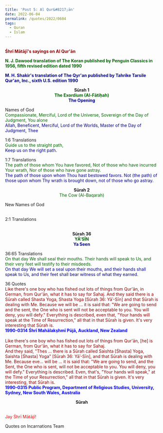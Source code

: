 ```yaml
---
title: 'Post 5: Al Qur&#8217;ān'
date: 2022-06-04
permalink: /quotes/2022/0604
tags:
  - Quran
  - Islam
---
```


<br>
<font color="DarkRed"><b>Śhrī Mātājī's sayings on Al Qur'ān</b></font><br>

<font color="DarkGreen"><b>N. J. Dawood translation of The Koran published by Penguin Classics in 1956, fifth revised edition dated 1990</b></font><br>

<font color="DarkBlue"><b>M. H. Shakir's translation of The Qyr'an published by Tahrike Tarsile Qur'an, Inc., sixth U.S. edition 1990</b></font><br>

<div class="para-divider"></div>

<p style="text-align:center;">
<b>Sūrah 1</b><br>
<font color="DarkGreen"><b>The Exordium (Al-Fātiḥah)</b></font><br>
<font color="DarkBlue"><b>The Opening</b></font>
</p>

<p>
Names of God<br>
<font color="DarkGreen">Compassionate, Merciful, Lord of the Universe, Sovereign of the Day of Judgment, You alone</font><br>
<font color="DarkBlue">Allah, Beneficent, Merciful, Lord of the Worlds, Master of the Day of Judgment, Thee</font>
</p>

<p>
1:6 Translations<br>
<font color="DarkGreen">Guide us to the straight path,</font><br>
<font color="DarkBlue">Keep us on the right path.</font>
</p>


<p>
1:7 Translations<br>
<font color="DarkGreen">The path of those whom You have favored, Not of those who have incurred Your wrath, Nor of those who have gone astray.</font><br>
<font color="DarkBlue">The path of those upon whom Thou hast bestowed favors. Not (the path) of those upon whom Thy wrath is brought down, not of those who go astray.</font>
</p>

<div class="para-divider"></div>

<p style="text-align:center;">
<b>Sūrah 2</b><br>
<font color="DarkGreen">The Cow (Al-Baqarah)<b></b></font>
</p>

<p>
New Names of God<br>
<font color="DarkGreen"></font><br>
<font color="DarkBlue"></font>
</p>

<p>
2:1 Translations<br>
<font color="DarkGreen"></font><br>
<font color="DarkBlue"></font>
</p>

<div class="para-divider"></div>

<p style="text-align:center;">
<b>Sūrah 36</b><br>
<font color="DarkGreen"><b>YĀ'SĪN</b></font><br>
<font color="DarkBlue"><b>Ya Seen</b></font><br>
</p>


<p>
36:65 Translations<br>
<font color="DarkGreen">On that day We shall seal their mouths. Their hands will speak to Us, and their very feet will testify to their misdeeds.</font><br>
<font color="DarkBlue">On that day We will set a seal upon their mouths, and their hands shall speak to Us, and their feet shall bear witness of what they earned.</font>
</p>

<div class="para-divider"></div>

<p>
36 Quotes<br>
<font color="DarkRed">Like there's one boy who has fished out lots of things from Qur'ān, in German, from Qur'ān, what it has to say for Sahaj. And they said there is a Sūrah called Shasta Yoga, Shasta Yoga [Sūrah 36: Yāʾ-Sīn] and that Sūrah is dealing with Me. Because we will be ... it is said that: "We are going to send and the sent, the One who is sent will not be acceptable to you. You will deny, you will defy." Everything is described, even that, "Your hands will speak at the Time of Resurrection," all that in that Sūrah is given. It's very interesting that Sūrah is.</font><br>
<font color="blue"><b>1990-0314 Śhrī Mahālakṣhmī Pūjā, Auckland, New Zealand</b></font><br>
<br>
<font color="DarkRed">Like there's one boy who has fished out lots of things from Qur'ān, [he] is German, from Qur'ān, what it has to say for Sahaj.<br>
And they said, "Thes ... there is a Sūrah called Saishta [Śhasta] Yoga, Saishta [Śhasta] Yoga" [Sūrah 36: Yāʾ-Sīn], and that Sūrah is dealing with Me. Because eve... will be ... it is said that: "We are going to send, and the Sent, the One who is sent, will not be acceptable to you. You will deny, you will defy." Everything is described. Even, that's, "Your hands will speak," at the Time  of your Resurrection," all that in that Sūrah is given. It's very interesting, that Sūrah is. </font><br>
<font color="blue"><b>1990-0315 Public Program, Department of Religious Studies, University, Sydney, New South Wales, Australia</b></font>
</p>

<div class="para-divider"></div>

<p style="text-align:center;">
<b>Sūrah </b><br>
<font color="DarkGreen"><b></b></font><br>
<font color="DarkBlue"><b></b></font>
</p>

<div class="para-divider"></div>

<p style="color:red;">Jay Śhrī Mātājī!<br></p>

Quotes on Incarnations Team